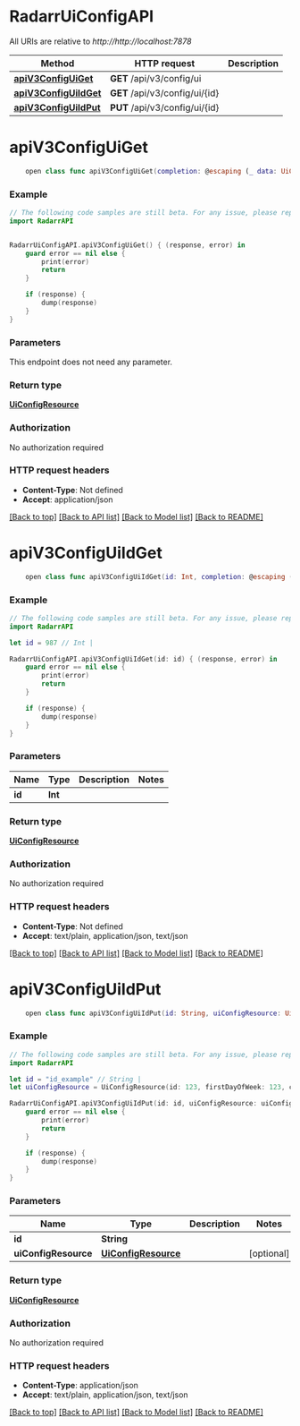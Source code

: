 # RadarrUiConfigAPI

All URIs are relative to *http://http://localhost:7878*

Method | HTTP request | Description
------------- | ------------- | -------------
[**apiV3ConfigUiGet**](RadarrUiConfigAPI.md#apiv3configuiget) | **GET** /api/v3/config/ui | 
[**apiV3ConfigUiIdGet**](RadarrUiConfigAPI.md#apiv3configuiidget) | **GET** /api/v3/config/ui/{id} | 
[**apiV3ConfigUiIdPut**](RadarrUiConfigAPI.md#apiv3configuiidput) | **PUT** /api/v3/config/ui/{id} | 


# **apiV3ConfigUiGet**
```swift
    open class func apiV3ConfigUiGet(completion: @escaping (_ data: UiConfigResource?, _ error: Error?) -> Void)
```



### Example
```swift
// The following code samples are still beta. For any issue, please report via http://github.com/OpenAPITools/openapi-generator/issues/new
import RadarrAPI


RadarrUiConfigAPI.apiV3ConfigUiGet() { (response, error) in
    guard error == nil else {
        print(error)
        return
    }

    if (response) {
        dump(response)
    }
}
```

### Parameters
This endpoint does not need any parameter.

### Return type

[**UiConfigResource**](UiConfigResource.md)

### Authorization

No authorization required

### HTTP request headers

 - **Content-Type**: Not defined
 - **Accept**: application/json

[[Back to top]](#) [[Back to API list]](../README.md#documentation-for-api-endpoints) [[Back to Model list]](../README.md#documentation-for-models) [[Back to README]](../README.md)

# **apiV3ConfigUiIdGet**
```swift
    open class func apiV3ConfigUiIdGet(id: Int, completion: @escaping (_ data: UiConfigResource?, _ error: Error?) -> Void)
```



### Example
```swift
// The following code samples are still beta. For any issue, please report via http://github.com/OpenAPITools/openapi-generator/issues/new
import RadarrAPI

let id = 987 // Int | 

RadarrUiConfigAPI.apiV3ConfigUiIdGet(id: id) { (response, error) in
    guard error == nil else {
        print(error)
        return
    }

    if (response) {
        dump(response)
    }
}
```

### Parameters

Name | Type | Description  | Notes
------------- | ------------- | ------------- | -------------
 **id** | **Int** |  | 

### Return type

[**UiConfigResource**](UiConfigResource.md)

### Authorization

No authorization required

### HTTP request headers

 - **Content-Type**: Not defined
 - **Accept**: text/plain, application/json, text/json

[[Back to top]](#) [[Back to API list]](../README.md#documentation-for-api-endpoints) [[Back to Model list]](../README.md#documentation-for-models) [[Back to README]](../README.md)

# **apiV3ConfigUiIdPut**
```swift
    open class func apiV3ConfigUiIdPut(id: String, uiConfigResource: UiConfigResource? = nil, completion: @escaping (_ data: UiConfigResource?, _ error: Error?) -> Void)
```



### Example
```swift
// The following code samples are still beta. For any issue, please report via http://github.com/OpenAPITools/openapi-generator/issues/new
import RadarrAPI

let id = "id_example" // String | 
let uiConfigResource = UiConfigResource(id: 123, firstDayOfWeek: 123, calendarWeekColumnHeader: "calendarWeekColumnHeader_example", movieRuntimeFormat: MovieRuntimeFormatType(), shortDateFormat: "shortDateFormat_example", longDateFormat: "longDateFormat_example", timeFormat: "timeFormat_example", showRelativeDates: false, enableColorImpairedMode: false, movieInfoLanguage: 123, uiLanguage: 123, theme: "theme_example") // UiConfigResource |  (optional)

RadarrUiConfigAPI.apiV3ConfigUiIdPut(id: id, uiConfigResource: uiConfigResource) { (response, error) in
    guard error == nil else {
        print(error)
        return
    }

    if (response) {
        dump(response)
    }
}
```

### Parameters

Name | Type | Description  | Notes
------------- | ------------- | ------------- | -------------
 **id** | **String** |  | 
 **uiConfigResource** | [**UiConfigResource**](UiConfigResource.md) |  | [optional] 

### Return type

[**UiConfigResource**](UiConfigResource.md)

### Authorization

No authorization required

### HTTP request headers

 - **Content-Type**: application/json
 - **Accept**: text/plain, application/json, text/json

[[Back to top]](#) [[Back to API list]](../README.md#documentation-for-api-endpoints) [[Back to Model list]](../README.md#documentation-for-models) [[Back to README]](../README.md)


